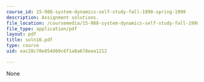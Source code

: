 ```yaml
---
course_id: 15-988-system-dynamics-self-study-fall-1998-spring-1999
description: Assignment solutions.
file_location: /coursemedia/15-988-system-dynamics-self-study-fall-1998-spring-1999/eac28c70e854d69c6f1a8a678eea1212_soln16.pdf
file_type: application/pdf
layout: pdf
title: soln16.pdf
type: course
uid: eac28c70e854d69c6f1a8a678eea1212

---
```

None